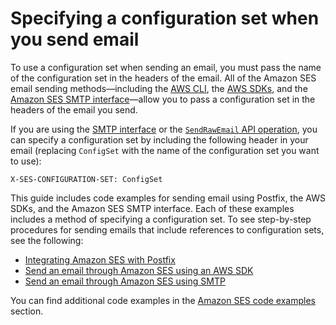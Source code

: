 # Specifying a configuration set when you send email<a name="using-configuration-sets-in-email"></a>

To use a configuration set when sending an email, you must pass the name of the configuration set in the headers of the email\. All of the Amazon SES email sending methods—including the [AWS CLI](https://aws.amazon.com/cli), the [AWS SDKs](https://aws.amazon.com/tools/#sdk), and the [Amazon SES SMTP interface](send-email-smtp.md)—allow you to pass a configuration set in the headers of the email you send\.

If you are using the [SMTP interface](send-email-smtp.md) or the [`SendRawEmail` API operation](/ses/latest/APIReference/API_SendRawEmail.html), you can specify a configuration set by including the following header in your email \(replacing `ConfigSet` with the name of the configuration set you want to use\):

```
X-SES-CONFIGURATION-SET: ConfigSet
```

This guide includes code examples for sending email using Postfix, the AWS SDKs, and the Amazon SES SMTP interface\. Each of these examples includes a method of specifying a configuration set\. To see step\-by\-step procedures for sending emails that include references to configuration sets, see the following: 
+ [Integrating Amazon SES with Postfix](postfix.md)
+ [Send an email through Amazon SES using an AWS SDK](send-an-email-using-sdk.md)
+ [Send an email through Amazon SES using SMTP](send-an-email-using-smtp.md)

You can find additional code examples in the [Amazon SES code examples](examples.md) section\.
